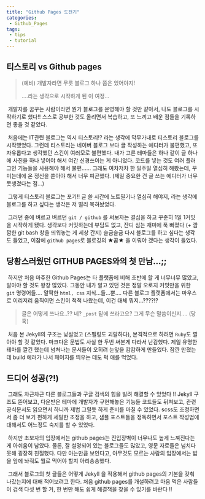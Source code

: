 ```yaml
---
title: "Github Pages 도전기"
categories:
 - Github_Pages
tags:
 - tips
 - tutorial
---
```





## 티스토리 vs Github pages


> (예비) 개발자라면 무릇 블로그 하나 쯤은 있어야지! 
>
> 
>
> ....라는 생각으로 시작하게 된 이 여정...



​	개발자를 꿈꾸는 사람이라면 뭔가 블로그를 운영해야 할 것만 같아서, 나도 블로그를 시작하기로 했다!! 스스로 공부한 것도 올리면서 복습하고, 또 느끼고 배운 점들을 기록하면 좋을 것 같았다.

​	처음에는 IT관련 블로그는 역시 티스토리!? 라는 생각에 막무가내로 티스토리 블로그를 시작했었다. 그런데 티스토리는 네이버 블로그 보다 글 작성하는 에디터가 불편했고, 또 자유롭다고 생각했던 스킨이 여러모로 불편했다. 내가 고른 테마들은 하나 같이 글 하나에 사진을 하나 넣어야 해서 여간 신경쓰이는 게 아니었다.  코드를 넣는 것도 여러 플러그인 기능들을 사용해야 해서 불편...... 그래도 여차저차 한 일주일 열심히 해봤는데, 꾸미는데에 온 정신을 쏟아야 해서 너무 피곤했다. (제일 중요한 건 글 쓰는 에디터가 너무 못생겼다는 점...)

​	그렇게 티스토리 블로그는 포기!!  글 쓸 시간에 노트필기나 열심히 해야지, 라는 생각에 블로그를 하고 싶다는 생각은 저 멀리 묵혀놨었다.

​	그러던 중에 벼르고 벼르던 `git / github` 를 써보자는 결심을 하고 꾸준히 1일 1커밋을 시작하게 됐다. 생각보다 커밋하는데 부담도 없고, 잔디 심는 재미에 푹 빠졌다 (+ 깜깜한 git bash 창을 띄워놓는 게 세상 간지) 슬금슬금 다시 블로그를 하고 싶다는 생각도 들었고, 이참에 `github pages`로 블로깅의 ★꿈★ 을 이뤄야 겠다는 생각이 들었다. 



## 당황스러웠던 GITHUB PAGES와의 첫 만남...;;



​	하지만 처음 마주한 Github Pages는 타 플랫폼에 비해 초반에 할 게 너무너무 많았고, 알아야 할 것도 왕창 많았다.  그동안 내가 알고 있던 것은 정말 오로지 커밋만을 위한 `git` 명령어들.... 얄팍한 `html, css` 지식...들...뿐.... 다른 블로그 플랫폼에서는 마우스로 이리저리 움직이면 스킨이 척척 나왔는데, 이건 대체 뭐지...????!? 



>  글은 어떻게 쓰나요..?? 네? `_post` 밑에 쓰라고요? 그게 무슨 말씀이신지.... (당혹) 



​	처음 본 Jekyll의 구조는 낯설었고 (스펠링도 괴랄하다), 본격적으로 하려면 `Ruby`도 깔아야 할 것 같았다. 마크다운 문법도 사실 한 두번 써본게 다라서 난감했다. 제일 유명한 테마를 깔긴 했는데 넘쳐나는 문서들이 오히려 눈앞을 캄캄하게 만들었다. 잠깐 만졌는데 build 에러가 나서 페이지를 띄우는 데도 퍽 애를 먹었다.



## 드디어 성공(?!)



​	그래도 차근차근 다른 블로그들과 구글 검색의 힘을 빌려 해결할 수 있었다 !!  Jekyll 구조도 뜯어보고, 다운받은 테마에 개발자가 구현해놓은 기능들 코드들도 뒤져보고, 관련 공식문서도 읽으면서 하니까 제법 그럴듯 하게 준비를 마칠 수 있었다. scss도 조정하면서 좀 더 보기 편하게 세밀한 조정을 하고, 샘플 포스트들을 정독하면서 포스트 작성법에 대해서도 어느정도 숙지를 할 수 있었다.

​	하지만 초보자의 입장에서는 github pages는 진입장벽이 너무나도 높게 느껴진다는게  아쉬움이 남았다. 물론, 잘 설명되어 있는 블로그들도 많았고, 영문 자료들은 넘치다 못해 굉장히 친절했다. 다만 아는만큼 보인다고, 아무것도 모르는 사람의 입장에서는 밥을 앞에 놔줘도 뭘로 먹어야 할지 아리송송했다. 

​	그래서 블로그의 첫 글들은 어떻게 Jekyll 을 적용해서 github pages의 기본을 갖춰 나갔는지에 대해 적어보려고 한다. 처음 github pages를 개설하려고 마음 먹은 사람들이 검색 다섯 번 할 거, 한 번만 해도 쉽게 해결책을 찾을 수 있기를 바란다 !!









 












